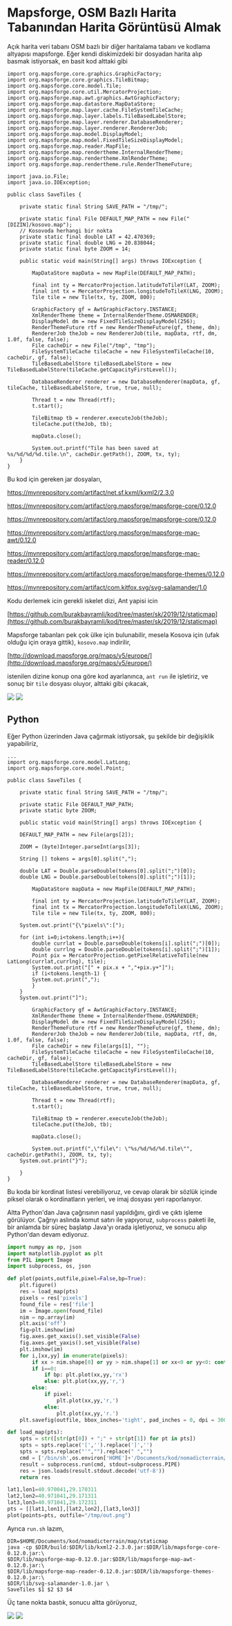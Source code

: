 # Mapsforge, OSM Bazlı Harita Tabanından Harita Görüntüsü Almak

Açık harita veri tabanı OSM bazlı bir diğer haritalama tabanı ve
kodlama altyapısı mapsforge. Eğer kendi diskimizdeki bir dosyadan
harita alıp basmak istiyorsak, en basit kod alttaki gibi

```
import org.mapsforge.core.graphics.GraphicFactory;
import org.mapsforge.core.graphics.TileBitmap;
import org.mapsforge.core.model.Tile;
import org.mapsforge.core.util.MercatorProjection;
import org.mapsforge.map.awt.graphics.AwtGraphicFactory;
import org.mapsforge.map.datastore.MapDataStore;
import org.mapsforge.map.layer.cache.FileSystemTileCache;
import org.mapsforge.map.layer.labels.TileBasedLabelStore;
import org.mapsforge.map.layer.renderer.DatabaseRenderer;
import org.mapsforge.map.layer.renderer.RendererJob;
import org.mapsforge.map.model.DisplayModel;
import org.mapsforge.map.model.FixedTileSizeDisplayModel;
import org.mapsforge.map.reader.MapFile;
import org.mapsforge.map.rendertheme.InternalRenderTheme;
import org.mapsforge.map.rendertheme.XmlRenderTheme;
import org.mapsforge.map.rendertheme.rule.RenderThemeFuture;

import java.io.File;
import java.io.IOException;

public class SaveTiles {

    private static final String SAVE_PATH = "/tmp/";

    private static final File DEFAULT_MAP_PATH = new File("[DIZIN]/kosovo.map");
    // Kosovoda herhangi bir nokta
    private static final double LAT = 42.470369;
    private static final double LNG = 20.838044;
    private static final byte ZOOM = 14;

    public static void main(String[] args) throws IOException {

        MapDataStore mapData = new MapFile(DEFAULT_MAP_PATH);

        final int ty = MercatorProjection.latitudeToTileY(LAT, ZOOM);
        final int tx = MercatorProjection.longitudeToTileX(LNG, ZOOM);
        Tile tile = new Tile(tx, ty, ZOOM, 800);

        GraphicFactory gf = AwtGraphicFactory.INSTANCE;
        XmlRenderTheme theme = InternalRenderTheme.OSMARENDER;
        DisplayModel dm = new FixedTileSizeDisplayModel(256);
        RenderThemeFuture rtf = new RenderThemeFuture(gf, theme, dm);
        RendererJob theJob = new RendererJob(tile, mapData, rtf, dm, 1.0f, false, false);
        File cacheDir = new File("/tmp", "tmp");
        FileSystemTileCache tileCache = new FileSystemTileCache(10, cacheDir, gf, false);
        TileBasedLabelStore tileBasedLabelStore = new TileBasedLabelStore(tileCache.getCapacityFirstLevel());

        DatabaseRenderer renderer = new DatabaseRenderer(mapData, gf, tileCache, tileBasedLabelStore, true, true, null);

        Thread t = new Thread(rtf);
        t.start();

        TileBitmap tb = renderer.executeJob(theJob);
        tileCache.put(theJob, tb);

        mapData.close();

        System.out.printf("Tile has been saved at %s/%d/%d/%d.tile.\n", cacheDir.getPath(), ZOOM, tx, ty);
    }
}
```

Bu kod için gereken jar dosyaları,

https://mvnrepository.com/artifact/net.sf.kxml/kxml2/2.3.0

https://mvnrepository.com/artifact/org.mapsforge/mapsforge-core/0.12.0

https://mvnrepository.com/artifact/org.mapsforge/mapsforge-core/0.12.0

https://mvnrepository.com/artifact/org.mapsforge/mapsforge-map-awt/0.12.0

https://mvnrepository.com/artifact/org.mapsforge/mapsforge-map-reader/0.12.0

https://mvnrepository.com/artifact/org.mapsforge/mapsforge-themes/0.12.0

https://mvnrepository.com/artifact/com.kitfox.svg/svg-salamander/1.0

Kodu derlemek icin gerekli iskelet dizi, Ant yapisi icin

[https://github.com/burakbayramli/kod/tree/master/sk/2019/12/staticmap](https://github.com/burakbayramli/kod/tree/master/sk/2019/12/staticmap)

Mapsforge tabanları pek çok ülke için bulunabilir, mesela Kosova için
(ufak olduğu için oraya gittik), `kosovo.map` indirilir,

[http://download.mapsforge.org/maps/v5/europe/](http://download.mapsforge.org/maps/v5/europe/)

istenilen dizine konup ona göre kod ayarlanınca, `ant run` ile
işletiriz, ve sonuç bir `tile` dosyası oluyor, alttaki gibi çıkacak,

![](kosovo.png)
![](https://1.bp.blogspot.com/-s95YnKzUq4o/Xe-qDizx-1I/AAAAAAAAB4g/OHJV4a_5A-cwtXkmUoBPDL8VN1PiGy86ACLcBGAsYHQ/s320/kosovo.png)

## Python

Eğer Python üzerinden Java çağırmak istiyorsak, şu şekilde bir
değişiklik yapabiliriz,

```
...
import org.mapsforge.core.model.LatLong;
import org.mapsforge.core.model.Point;

public class SaveTiles {

    private static final String SAVE_PATH = "/tmp/";

    private static File DEFAULT_MAP_PATH;
    private static byte ZOOM;

    public static void main(String[] args) throws IOException {	
	
	DEFAULT_MAP_PATH = new File(args[2]);

	ZOOM = (byte)Integer.parseInt(args[3]);
	
	String [] tokens = args[0].split(",");	
	    	
	double LAT = Double.parseDouble(tokens[0].split(";")[0]);
	double LNG = Double.parseDouble(tokens[0].split(";")[1]);

        MapDataStore mapData = new MapFile(DEFAULT_MAP_PATH);

        final int ty = MercatorProjection.latitudeToTileY(LAT, ZOOM);
        final int tx = MercatorProjection.longitudeToTileX(LNG, ZOOM);
        Tile tile = new Tile(tx, ty, ZOOM, 800);
	
	System.out.print("{\"pixels\":[");

	for (int i=0;i<tokens.length;i++){
	    double currlat = Double.parseDouble(tokens[i].split(";")[0]);
	    double currlng = Double.parseDouble(tokens[i].split(";")[1]);
	    Point pix = MercatorProjection.getPixelRelativeToTile(new LatLong(currlat,currlng), tile);
	    System.out.print("[" + pix.x + ","+pix.y+"]");
	    if (i<tokens.length-1) {
		System.out.print(",");
	    }	    
	}
	System.out.print("]");

        GraphicFactory gf = AwtGraphicFactory.INSTANCE;
        XmlRenderTheme theme = InternalRenderTheme.OSMARENDER;
        DisplayModel dm = new FixedTileSizeDisplayModel(256);
        RenderThemeFuture rtf = new RenderThemeFuture(gf, theme, dm);
        RendererJob theJob = new RendererJob(tile, mapData, rtf, dm, 1.0f, false, false);
        File cacheDir = new File(args[1], "");
        FileSystemTileCache tileCache = new FileSystemTileCache(10, cacheDir, gf, false);
        TileBasedLabelStore tileBasedLabelStore = new TileBasedLabelStore(tileCache.getCapacityFirstLevel());

        DatabaseRenderer renderer = new DatabaseRenderer(mapData, gf, tileCache, tileBasedLabelStore, true, true, null);

        Thread t = new Thread(rtf);
        t.start();

        TileBitmap tb = renderer.executeJob(theJob);
        tileCache.put(theJob, tb);

        mapData.close();

        System.out.printf(",\"file\": \"%s/%d/%d/%d.tile\"", cacheDir.getPath(), ZOOM, tx, ty);
	System.out.print("}");
	
    }
}
```

Bu koda bir kordinat listesi verebiliyoruz, ve cevap olarak bir sözlük
içinde piksel olarak o kordinatların yerleri, ve imaj dosyası yeri
raporlanıyor.

Altta Python'dan Java çağrısının nasıl yapıldığını, girdi ve çıktı
işleme görülüyor. Çağrıyı aslında komut satırı ile yapıyoruz,
`subprocess` paketi ile, bir anlamda bir süreç başlatıp Java'yı orada
işletiyoruz, ve sonucu alıp Python'dan devam ediyoruz.


```python
import numpy as np, json
import matplotlib.pyplot as plt
from PIL import Image
import subprocess, os, json

def plot(points,outfile,pixel=False,bp=True):
    plt.figure()
    res = load_map(pts)
    pixels = res['pixels']
    found_file = res['file']
    im = Image.open(found_file)
    nim = np.array(im)
    plt.axis('off')
    fig=plt.imshow(im)
    fig.axes.get_xaxis().set_visible(False)
    fig.axes.get_yaxis().set_visible(False)
    plt.imshow(im)
    for i,[xx,yy] in enumerate(pixels):
        if xx > nim.shape[0] or yy > nim.shape[1] or xx<0 or yy<0: continue
        if i==0:
            if bp: plt.plot(xx,yy,'rx')
            else: plt.plot(xx,yy,'r,')
        else:
            if pixel:
                plt.plot(xx,yy,'r,')
            else:
                plt.plot(xx,yy,'r.')
    plt.savefig(outfile, bbox_inches='tight', pad_inches = 0, dpi = 300)

def load_map(pts):
    spts = str([str(pt[0]) + ";" + str(pt[1]) for pt in pts])
    spts = spts.replace('[','').replace(']','')
    spts = spts.replace("'","").replace(" ","")
    cmd = ['/bin/sh',os.environ['HOME']+'/Documents/kod/nomadicterrain/map/staticmap/run.sh', spts,'/tmp','/home/burak/Downloads/turkey.map','14']
    result = subprocess.run(cmd, stdout=subprocess.PIPE)
    res = json.loads(result.stdout.decode('utf-8'))
    return res

lat1,lon1=40.970041,29.170311
lat2,lon2=40.971041,29.171311
lat3,lon3=40.971041,29.172311
pts = [[lat1,lon1],[lat2,lon2],[lat3,lon3]]
plot(points=pts, outfile="/tmp/out.png")
```

Ayrıca `run.sh` lazım,

```
DIR=$HOME/Documents/kod/nomadicterrain/map/staticmap
java -cp $DIR/build:$DIR/lib/kxml2-2.3.0.jar:$DIR/lib/mapsforge-core-0.12.0.jar:\
$DIR/lib/mapsforge-map-0.12.0.jar:$DIR/lib/mapsforge-map-awt-0.12.0.jar:\
$DIR/lib/mapsforge-map-reader-0.12.0.jar:$DIR/lib/mapsforge-themes-0.12.0.jar:\
$DIR/lib/svg-salamander-1.0.jar \
SaveTiles $1 $2 $3 $4
```


Üç tane nokta bastık, sonucu altta görüyoruz,

![](https://1.bp.blogspot.com/-itpSxUWRF7M/XfDrlJICRSI/AAAAAAAAB4s/bPyoev5BE4gO8vLEyBt6vQtA_gApWa3QACLcBGAsYHQ/s320/ist1.png)
![](ist1.png)



